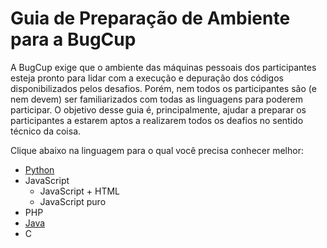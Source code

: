 # Guia de Preparação de Ambiente para a BugCup

A BugCup exige que o ambiente das máquinas pessoais dos participantes esteja pronto para lidar com a execução e depuração dos códigos disponibilizados pelos desafios. Porém, nem todos os participantes são (e nem devem) ser familiarizados com todas as linguagens para poderem participar. O objetivo desse guia é, principalmente, ajudar a preparar os participantes a estarem aptos a realizarem todos os deafios no sentido técnico da coisa.

Clique abaixo na linguagem para o qual você precisa conhecer melhor:

- [Python](python.md)
- JavaScript
  - JavaScript + HTML
  - JavaScript puro
- PHP
- [Java](java.md)
- C
